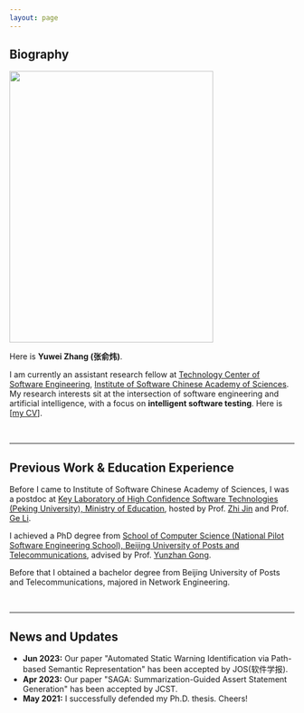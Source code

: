 ```yaml
---
layout: page
---
```


## Biography

<img src="https://zhangyw.work/zhangyuwei.jpg" class="floatpic" width="360" height="480">

Here is **Yuwei Zhang (张俞炜)**.

I am currently an assistant research fellow at [Technology Center of Software Engineering](http://www.tcse.cn/), [Institute of Software Chinese Academy of Sciences](http://www.iscas.ac.cn/). My research interests sit at the intersection of software engineering and artificial intelligence, with a focus on **intelligent software testing**. Here is [[my CV](https://zhangyw.work/file/CV-Zhang.pdf)].

<br>

---

## Previous Work & Education Experience

Before I came to Institute of Software Chinese Academy of Sciences, I was a postdoc at [Key Laboratory of High Confidence Software Technologies (Peking University), Ministry of Education](http://hcst.pku.edu.cn/), hosted by Prof. [Zhi Jin](http://faculty.pku.edu.cn/zhijin) and Prof. [Ge Li](https://ligechina.github.io/).

I achieved a PhD degree from [School of Computer Science (National Pilot Software Engineering School), Beijing University of Posts and Telecommunications](https://scs.bupt.edu.cn/), advised by Prof. [Yunzhan Gong](https://scs.bupt.edu.cn/info/1292/2713.htm).

Before that I obtained a bachelor degree from Beijing University of Posts and Telecommunications, majored in Network Engineering.

<br>

---

## News and Updates

- **Jun 2023:** Our paper "Automated Static Warning Identification via Path-based Semantic Representation" has been accepted by JOS(软件学报).
- **Apr 2023:** Our paper "SAGA: Summarization-Guided Assert Statement Generation" has been accepted by JCST.
- **May 2021:** I successfully defended my Ph.D. thesis. Cheers!
